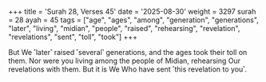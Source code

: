 +++
title = 'Surah 28, Verses 45'
date = '2025-08-30'
weight = 3297
surah = 28
ayah = 45
tags = ["age", "ages", "among", "generation", "generations", "later", "living", "midian", "people", "raised", "rehearsing", "revelation", "revelations", "sent", "toll", "took"]
+++

But We ˹later˺ raised ˹several˺ generations, and the ages took their toll on them. Nor were you living among the people of Midian, rehearsing Our revelations with them. But it is We Who have sent ˹this revelation to you˺.